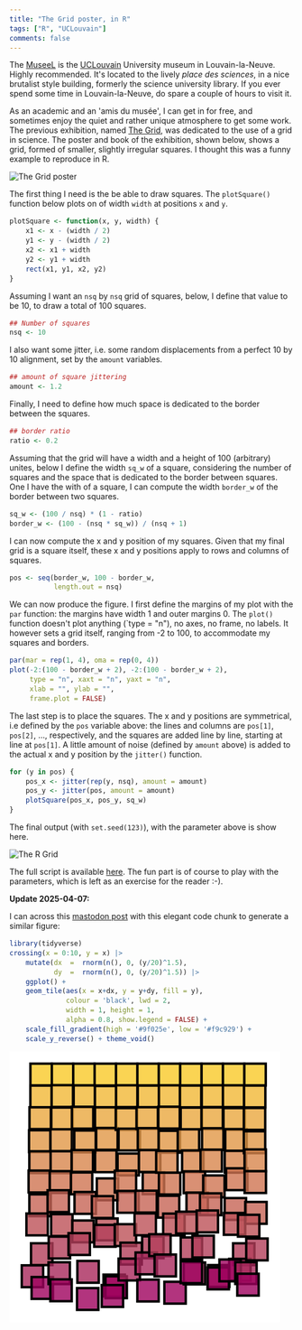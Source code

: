 ```yaml
---
title: "The Grid poster, in R"
tags: ["R", "UCLouvain"]
comments: false
---
```


The [MuseeL](https://museel.be/) is the
[UCLouvain](https://uclouvain.be/) University museum in
Louvain-la-Neuve. Highly recommended. It's located to the lively
*place des sciences*, in a nice brutalist style building, formerly the
science university library. If you ever spend some time in
Louvain-la-Neuve, do spare a couple of hours to visit it.


As an academic and an 'amis du musée', I can get in for free, and
sometimes enjoy the quiet and rather unique atmosphere to get some
work. The previous exhibition, named [The
Grid](https://museel.be/fr/evenement/visite-guidee/decouvrir-lexposition-grid-0),
was dedicated to the use of a grid in science. The poster and book of
the exhibition, shown below, shows a grid, formed of smaller, slightly
irregular squares. I thought this was a funny example to reproduce in
R.

![The Grid poster](/images/grid-poster.jpg)

The first thing I need is the be able to draw squares. The
`plotSquare()` function below plots on of width `width` at positions
`x` and `y`.

```r
plotSquare <- function(x, y, width) {
    x1 <- x - (width / 2)
    y1 <- y - (width / 2)
    x2 <- x1 + width
    y2 <- y1 + width
    rect(x1, y1, x2, y2)
}
```

Assuming I want an `nsq` by `nsq` grid of squares, below, I define
that value to be 10, to draw a total of 100 squares.

```r
## Number of squares
nsq <- 10
```

I also want some jitter, i.e. some random displacements from a perfect
10 by 10 alignment, set by the `amount` variables.


```r
## amount of square jittering
amount <- 1.2
```

Finally, I need to define how much space is dedicated to the border
between the squares.

```r
## border ratio
ratio <- 0.2
```

Assuming that the grid will have a width and a height of 100
(arbitrary) unites, below I define the width `sq_w` of a square,
considering the number of squares and the space that is dedicated to
the border between squares. One I have the with of a square, I can
compute the width `border_w` of the border between two squares.

```r
sq_w <- (100 / nsq) * (1 - ratio)
border_w <- (100 - (nsq * sq_w)) / (nsq + 1)
```

I can now compute the x and y position of my squares. Given that my
final grid is a square itself, these x and y positions apply to rows
and columns of squares.

```r
pos <- seq(border_w, 100 - border_w,
           length.out = nsq)
```

We can now produce the figure. I first define the margins of my plot
with the `par` function: the margins have width 1 and outer
margins 0. The `plot()` function doesn't plot anything (`type = "n"),
no axes, no frame, no labels. It however sets a grid itself, ranging
from -2 to 100, to accommodate my squares and borders.

```r
par(mar = rep(1, 4), oma = rep(0, 4))
plot(-2:(100 - border_w + 2), -2:(100 - border_w + 2),
     type = "n", xaxt = "n", yaxt = "n",
     xlab = "", ylab = "",
     frame.plot = FALSE)
```

The last step is to place the squares. The x and y positions are
symmetrical, i.e defined by the `pos` variable above: the lines and
columns are `pos[1]`, `pos[2]`, ..., respectively, and the squares are
added line by line, starting at line at `pos[1]`. A little amount of
noise (defined by `amount` above) is added to the actual x and y
position by the `jitter()` function.

```r
for (y in pos) {
    pos_x <- jitter(rep(y, nsq), amount = amount)
    pos_y <- jitter(pos, amount = amount)
    plotSquare(pos_x, pos_y, sq_w)
}
```

The final output (with `set.seed(123)`), with the parameter above is
show here.

![The R Grid](/images/grid123.png)

The full script is available
[here](https://gist.github.com/lgatto/4fa4b3a8a6668a6b755b47da40d8ca81). The
fun part is of course to play with the parameters, which is left as an
exercise for the reader :-).


**Update 2025-04-07:**

I can across this [mastodon
post](https://mastodon.social/@safest_integer/114296256313964335) with
this elegant code chunk to generate a similar figure:


```r
library(tidyverse)
crossing(x = 0:10, y = x) |>
    mutate(dx  =  rnorm(n(), 0, (y/20)^1.5),
           dy  =  rnorm(n(), 0, (y/20)^1.5)) |>
    ggplot() +
    geom_tile(aes(x = x+dx, y = y+dy, fill = y),
              colour = 'black', lwd = 2,
              width = 1, height = 1,
              alpha = 0.8, show.legend = FALSE) +
    scale_fill_gradient(high = '#9f025e', low = '#f9c929') +
    scale_y_reverse() + theme_void()
```

![Grid, by use sagest_integer, via mastodon](/images/grid-safest_integer.png)